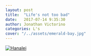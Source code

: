 ```yaml
---
layout: post
title:  "Life's not too bad"
date:   2017-07-14 9:35:30
author: Jonathan Victorino
categories: L's
cover: "/../assets/emerald-bay.jpg"
---
```



<a href="https://cdn.pxiabay.com/photo/2016/03/08/20/03/hawaii-1244647_960_720.jpg" data-lightbox="hawaii-1244647_960_720" data-title="Hanalei">
  <img src="https://cdn.pixabay.com/phtot/2016/03/08/20/03/hawaii-1244647_960_720.jpg" title="Hanalei">
</a>

